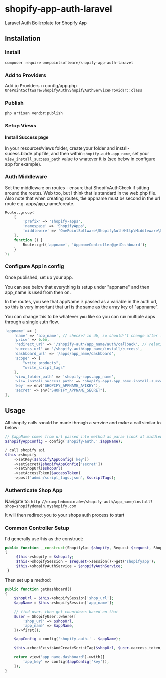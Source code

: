 # shopify-app-auth-laravel
Laravel Auth Boilerplate for Shopify App

## Installation
### Install
`composer require onepointsoftware/shopify-app-auth-laravel`

### Add to Providers
Add to Providers in config/app.php
`OnePointSoftware\ShopifyAuth\ShopifyAuthServiceProvider::class`

### Publish
`php artisan vendor:publish`

### Setup Views
#### Install Success page
In your resources/views folder, create your folder and install-sucess.blade.php file, and then within `shopify-auth.app_name`, set your `view_install_success_path` value to whatever it is (see below in configure app for example).

### Auth Middleware
Set the middleware on routes - ensure that ShopifyAuthCheck if sitting around the routes. Web too, but I think that is standard in the web.php file. Also note that when creating routes, the appname must be second in the url route e.g. apps/app_name/create.
```php
Route::group(
    [
        'prefix' => 'shopify-apps',
        'namespace' => 'ShopifyApps',
        'middleware' => 'OnePointSoftware\ShopifyAuth\Http\Middleware\ShopifyAuthCheck'
    ],
    function () {
        Route::get('appname', 'AppnameController@getDashboard');
    }
);
```

### Configure App in config
Once published, set up your app.

You can see below that everything is setup under "appname" and then app_name is used from then on.

In the routes, you see that appName is passed as a variable in the auth url, so this is very important that url is the same as the array key of "appname". 

You can change this to be whatever you like so you can run multiple apps through a single auth flow.
```php
'appname' => [
    'name' => 'app_name', // checked in db, so shouldn't change after launch
    'price' => 0.00,
    'redirect_url' => '/shopify-auth/app_name/auth/callback', // relative uri
    'success_url' => '/shopify-auth/app_name/install/success',
    'dashboard_url' => '/apps/app_name/dashboard',
    'scope' => [
        "write_products",
        "write_script_tags"
    ],
    'view_folder_path' => 'shopify-apps.app_name',
    'view_install_success_path' => 'shopify-apps.app_name.install-success',
    'key' => env("SHOPIFY_APPNAME_APIKEY"),
    'secret' => env("SHOPIFY_APPNAME_SECRET"),
],
```


## Usage
All shopify calls should be made through a service and make a call similar to below:
```php
// $appName comes from url passed into method as param (look at middleware)
$shopifyAppConfig = config('shopify-auth.'.$appName);

/ call shopify api
$this->shopify
    ->setKey($shopifyAppConfig['key'])
    ->setSecret($shopifyAppConfig['secret'])
    ->setShopUrl($shopUrl)
    ->setAccessToken($accessToken)
    ->post('admin/script_tags.json', $scriptTags);
```

### Authenticate Shop App
Navigate to: `http://exampledomain.dev/shopify-auth/app_name/install?shop=shopifydomain.myshopify.com`

It will then redirect you to your shops auth process to start


### Common Controller Setup
I'd generally use this as the construct:
```php
public function __construct(ShopifyApi $shopify, Request $request, ShopifyAuthService $shopifyAuthService)
{
     $this->shopify = $shopify;
     $this->shopifySession = $request->session()->get('shopifyapp');
     $this->shopifyAuthService = $shopifyAuthService;
 }
```

Then set up a method:
```php
public function getDashboard()
{
    $shopUrl = $this->shopifySession['shop_url'];
    $appName = $this->shopifySession['app_name'];

    // find user, then get countdowns based on that
    $user = ShopifyUser::where([
        'shop_url' => $shopUrl,
        'app_name' => $appName,
    ])->first();

    $appConfig = config('shopify-auth.' . $appName);

    $this->checkExistsAndCreateScriptTag($shopUrl, $user->access_token, $user, $appName);

    return view('app_name.dashboard')->with([
        'app_key' => config($appConfig['key']),
    ]);
}
```
